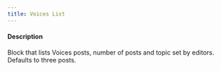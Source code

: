```yaml
---
title: Voices List
---
```

#### Description

Block that lists Voices posts, number of posts and topic set by editors. Defaults to three posts. 